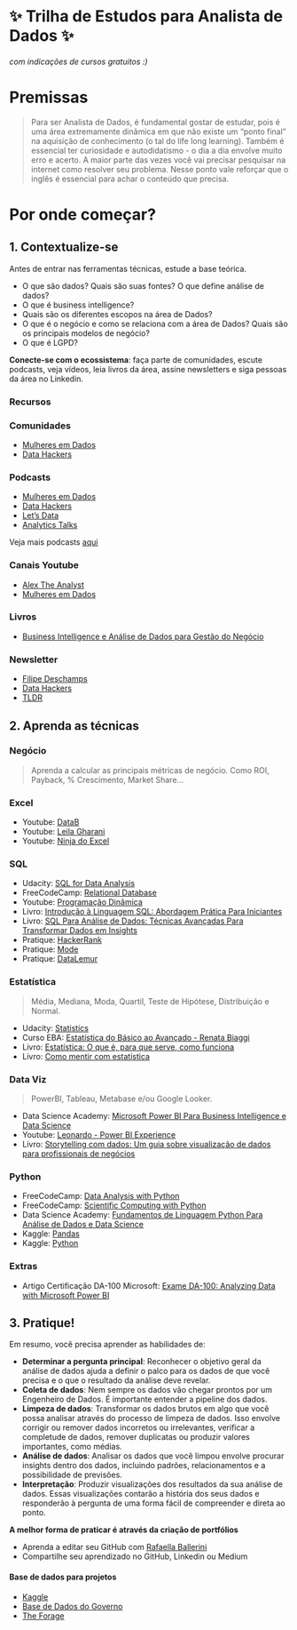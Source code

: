 # ✨ Trilha de Estudos para Analista de Dados ✨
###### com indicações de cursos gratuitos :)
# Premissas

> Para ser Analista de Dados, é fundamental gostar de estudar, pois é uma área extremamente dinâmica em que não existe um “ponto final” na aquisição de conhecimento (o tal do life long learning). Também é essencial ter curiosidade e autodidatismo - o dia a dia envolve muito erro e acerto. A maior parte das vezes você vai precisar pesquisar na internet como resolver seu problema. Nesse ponto vale reforçar que o inglês é essencial para achar o conteúdo que precisa.
 

# Por onde começar?

## 1. Contextualize-se

Antes de entrar nas ferramentas técnicas, estude a base teórica.

- O que são dados? Quais são suas fontes? O que define análise de dados?
- O que é business intelligence?
- Quais são os diferentes escopos na área de Dados?
- O que é o negócio e como se relaciona com a área de Dados? Quais são os principais modelos de negócio?
- O que é LGPD?

**Conecte-se com o ecossistema**: faça parte de comunidades, escute podcasts, veja vídeos, leia livros da área, assine newsletters e siga pessoas da área no Linkedin.

### Recursos

### Comunidades

- [Mulheres em Dados](https://linktr.ee/mulheresemdados)
- [Data Hackers](https://www.datahackers.com.br/slack/)

### Podcasts

- [Mulheres em Dados](https://open.spotify.com/show/2ZXUlfTOHGkmO4hBw4JaHG?si=ecf7c5707dea468a)
- [Data Hackers](https://open.spotify.com/show/1oMIHOXsrLFENAeM743g93?si=5f92c2a8a6874038)
- [Let’s Data](https://open.spotify.com/show/0VsNN95jsJVRS424eCFDlg)
- [Analytics Talks](https://open.spotify.com/show/4qP97l3OJO9vH37fWhrbB7?si=eae4f572e96b4521)

Veja mais podcasts [aqui](https://github.com/DataTalksClub/awesome-data-podcasts)

### Canais Youtube

- [Alex The Analyst](https://www.youtube.com/@AlexTheAnalyst)
- [Mulheres em Dados](https://www.youtube.com/@MulheresemDados)

### Livros

- [Business Intelligence e Análise de Dados para Gestão do Negócio](https://a.co/d/0xzTblq)

### Newsletter

- [Filipe Deschamps](https://filipedeschamps.com.br/newsletter)
- [Data Hackers](https://www.datahackers.com.br/newsletter)
- [TLDR](https://tldr.tech/signup?utm_source=tldr)


## 2. Aprenda as técnicas
### Negócio
>Aprenda a calcular as principais métricas de negócio. Como ROI, Payback, % Crescimento, Market Share...

### Excel
- Youtube: [DataB](https://www.youtube.com/@KarineLago)
- Youtube: [Leila Gharani](https://www.youtube.com/@LeilaGharani)
- Youtube: [Ninja do Excel](https://www.youtube.com/channel/UChTLNqbdIMNny_vCqn6e-iA)
 
### SQL
- Udacity: [SQL for Data Analysis](https://www.udacity.com/course/sql-for-data-analysis--ud198)
- FreeCodeCamp: [Relational Database](https://www.freecodecamp.org/learn/relational-database/)
- Youtube: [Programação Dinâmica](https://youtube.com/playlist?list=PL5TJqBvpXQv5n1N15kcK1m9oKJm_cv-m6)
- Livro: [Introdução à Linguagem SQL: Abordagem Prática Para Iniciantes](https://a.co/d/8lCJkMc)
- Livro: [SQL Para Análise de Dados: Técnicas Avançadas Para Transformar Dados em Insights](https://a.co/d/fDp9qz7)
- Pratique: [HackerRank](https://www.hackerrank.com/domains/sql)
- Pratique: [Mode](https://mode.com/sql-tutorial/)
- Pratique: [DataLemur](https://datalemur.com/questions)

### Estatística
> Média, Mediana, Moda, Quartil, Teste de Hipótese, Distribuição e Normal.

- Udacity: [Statistics](https://www.udacity.com/course/statistics--st095)
- Curso EBA: [Estatística do Básico ao Avançado - Renata Biaggi](https://www.renatabiaggi.com/)
- Livro: [Estatística: O que é, para que serve, como funciona](https://a.co/d/j1tvSgd)
- Livro: [Como mentir com estatística ](https://a.co/d/gVyPB6o)

### Data Viz
> PowerBI, Tableau, Metabase e/ou Google Looker.

- Data Science Academy: [Microsoft Power BI Para Business Intelligence e Data Science](https://www.datascienceacademy.com.br/course/microsoft-power-bi-para-business-intelligence-e-data-science)
- Youtube: [Leonardo - Power BI Experience](https://www.youtube.com/@pbiexperience)
- Livro: [Storytelling com dados: Um guia sobre visualização de dados para profissionais de negócios](https://a.co/d/ikJAkBr)

### Python
- FreeCodeCamp: [Data Analysis with Python](https://www.freecodecamp.org/learn/data-analysis-with-python/)
- FreeCodeCamp: [Scientific Computing with Python](https://www.freecodecamp.org/learn/scientific-computing-with-python/)
- Data Science Academy: [Fundamentos de Linguagem Python Para Análise de Dados e Data Science](https://www.datascienceacademy.com.br/course/fundamentos-de-linguagem-python-para-analise-de-dados-e-data-science)
- Kaggle: [Pandas](https://www.kaggle.com/learn/pandas)
- Kaggle: [Python](https://www.kaggle.com/learn/python)

### Extras
- Artigo Certificação DA-100 Microsoft: [Exame DA-100: Analyzing Data with Microsoft Power BI](https://medium.com/@myharaujo20/exame-da-100-analyzing-data-with-microsoft-power-bi-2ffa5bedd187)

## 3. Pratique!
Em resumo, você precisa aprender as habilidades de:
- **Determinar a pergunta principal**: Reconhecer o objetivo geral da análise de dados ajuda a definir o palco para os dados de que você precisa e o que o resultado da análise deve revelar. 
- **Coleta de dados**: Nem sempre os dados vão chegar prontos por um Engenheiro de Dados. É importante entender a pipeline dos dados.  
- **Limpeza de dados**: Transformar os dados brutos em algo que você possa analisar através do processo de limpeza de dados. Isso envolve corrigir ou remover dados incorretos ou irrelevantes, verificar a completude de dados, remover duplicatas ou produzir valores importantes, como médias.
- **Análise de dados**: Analisar os dados que você limpou envolve procurar insights dentro dos dados, incluindo padrões, relacionamentos e a possibilidade de previsões.
- **Interpretação**: Produzir visualizações dos resultados da sua análise de dados. Essas visualizações contarão a história dos seus dados e responderão à pergunta de uma forma fácil de compreender e direta ao ponto.

**A melhor forma de praticar é através da criação de portfólios**
- Aprenda a editar seu GitHub com [Rafaella Ballerini](https://youtu.be/UBAX-13g8OM)
- Compartilhe seu aprendizado no GitHub, Linkedin ou Medium

#### Base de dados para projetos
- [Kaggle](https://www.kaggle.com/competitions)
- [Base de Dados do Governo](https://basedosdados.org/)
- [The Forage](https://www.theforage.com/course-catalog)

